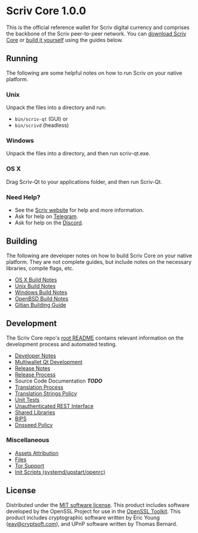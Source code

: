 Scriv Core 1.0.0
=====================

This is the official reference wallet for Scriv digital currency and comprises the backbone of the Scriv peer-to-peer network. You can [download Scriv Core](https://www.scriv.org/downloads/) or [build it yourself](#building) using the guides below.

Running
---------------------
The following are some helpful notes on how to run Scriv on your native platform.

### Unix

Unpack the files into a directory and run:

- `bin/scriv-qt` (GUI) or
- `bin/scrivd` (headless)

### Windows

Unpack the files into a directory, and then run scriv-qt.exe.

### OS X

Drag Scriv-Qt to your applications folder, and then run Scriv-Qt.

### Need Help?

* See the [Scriv website](http://scriv.network)
for help and more information.
* Ask for help on [Telegram](https://t.me/scriv_network).
* Ask for help on the [Discord](https://discord.gg/9cjv5RW).

Building
---------------------
The following are developer notes on how to build Scriv Core on your native platform. They are not complete guides, but include notes on the necessary libraries, compile flags, etc.

- [OS X Build Notes](build-osx.md)
- [Unix Build Notes](build-unix.md)
- [Windows Build Notes](build-windows.md)
- [OpenBSD Build Notes](build-openbsd.md)
- [Gitian Building Guide](gitian-building.md)

Development
---------------------
The Scriv Core repo's [root README](/README.md) contains relevant information on the development process and automated testing.

- [Developer Notes](developer-notes.md)
- [Multiwallet Qt Development](multiwallet-qt.md)
- [Release Notes](release-notes.md)
- [Release Process](release-process.md)
- Source Code Documentation ***TODO***
- [Translation Process](translation_process.md)
- [Translation Strings Policy](translation_strings_policy.md)
- [Unit Tests](unit-tests.md)
- [Unauthenticated REST Interface](REST-interface.md)
- [Shared Libraries](shared-libraries.md)
- [BIPS](bips.md)
- [Dnsseed Policy](dnsseed-policy.md)

### Miscellaneous
- [Assets Attribution](assets-attribution.md)
- [Files](files.md)
- [Tor Support](tor.md)
- [Init Scripts (systemd/upstart/openrc)](init.md)

License
---------------------
Distributed under the [MIT software license](http://www.opensource.org/licenses/mit-license.php).
This product includes software developed by the OpenSSL Project for use in the [OpenSSL Toolkit](https://www.openssl.org/). This product includes
cryptographic software written by Eric Young ([eay@cryptsoft.com](mailto:eay@cryptsoft.com)), and UPnP software written by Thomas Bernard.
